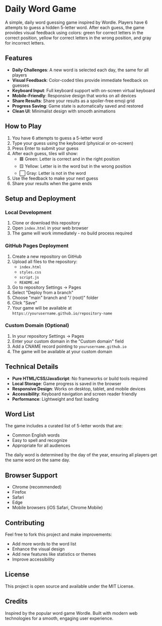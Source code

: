 # Daily Word Game

A simple, daily word guessing game inspired by Wordle. Players have 6 attempts to guess a hidden 5-letter word. After each guess, the game provides visual feedback using colors: green for correct letters in the correct position, yellow for correct letters in the wrong position, and gray for incorrect letters.

## Features

- **Daily Challenges**: A new word is selected each day, the same for all players
- **Visual Feedback**: Color-coded tiles provide immediate feedback on guesses
- **Keyboard Input**: Full keyboard support with on-screen virtual keyboard
- **Mobile-Friendly**: Responsive design that works on all devices
- **Share Results**: Share your results as a spoiler-free emoji grid
- **Progress Saving**: Game state is automatically saved and restored
- **Clean UI**: Minimalist design with smooth animations

## How to Play

1. You have 6 attempts to guess a 5-letter word
2. Type your guess using the keyboard (physical or on-screen)
3. Press Enter to submit your guess
4. After each guess, tiles will show:
   - 🟩 Green: Letter is correct and in the right position
   - 🟨 Yellow: Letter is in the word but in the wrong position
   - ⬜ Gray: Letter is not in the word
5. Use the feedback to make your next guess
6. Share your results when the game ends

## Setup and Deployment

### Local Development

1. Clone or download this repository
2. Open `index.html` in your web browser
3. The game will work immediately - no build process required

### GitHub Pages Deployment

1. Create a new repository on GitHub
2. Upload all files to the repository:
   - `index.html`
   - `styles.css`
   - `script.js`
   - `README.md`
3. Go to repository Settings → Pages
4. Select "Deploy from a branch"
5. Choose "main" branch and "/ (root)" folder
6. Click "Save"
7. Your game will be available at `https://yourusername.github.io/repository-name`

### Custom Domain (Optional)

1. In your repository Settings → Pages
2. Enter your custom domain in the "Custom domain" field
3. Add a CNAME record pointing to `yourusername.github.io`
4. The game will be available at your custom domain

## Technical Details

- **Pure HTML/CSS/JavaScript**: No frameworks or build tools required
- **Local Storage**: Game progress is saved in the browser
- **Responsive Design**: Works on desktop, tablet, and mobile devices
- **Accessibility**: Keyboard navigation and screen reader friendly
- **Performance**: Lightweight and fast loading

## Word List

The game includes a curated list of 5-letter words that are:
- Common English words
- Easy to spell and recognize
- Appropriate for all audiences

The daily word is determined by the day of the year, ensuring all players get the same word on the same day.

## Browser Support

- Chrome (recommended)
- Firefox
- Safari
- Edge
- Mobile browsers (iOS Safari, Chrome Mobile)

## Contributing

Feel free to fork this project and make improvements:
- Add more words to the word list
- Enhance the visual design
- Add new features like statistics or themes
- Improve accessibility

## License

This project is open source and available under the MIT License.

## Credits

Inspired by the popular word game Wordle. Built with modern web technologies for a smooth, engaging user experience. 
